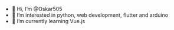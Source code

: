 - 👋 Hi, I’m @Oskar505
- 👀 I’m interested in python, web development, flutter and arduino
- 🌱 I’m currently learning Vue.js

<!---
Oskar505/Oskar505 is a ✨ special ✨ repository because its `README.md` (this file) appears on your GitHub profile.
You can click the Preview link to take a look at your changes.
--->

